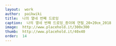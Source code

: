 ```yaml
---
layout:  work
author:  paikwiki
title:  나의 열네 번째 드로잉
caption:  나의 열네 번째 드로잉_종이에 연필_20×20㎝_2018
image:  http://www.placehold.it/300x300
thumb:  http://www.placehold.it/40x40
order:  14
---
```


